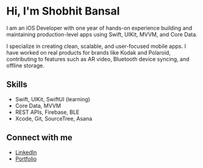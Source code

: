# Hi, I'm Shobhit Bansal

I am an iOS Developer with one year of hands-on experience building and maintaining production-level apps using Swift, UIKit, MVVM, and Core Data.

I specialize in creating clean, scalable, and user-focused mobile apps. I have worked on real products for brands like Kodak and Polaroid, contributing to features such as AR video, Bluetooth device syncing, and offline storage.

## Skills
- Swift, UIKit, SwiftUI (learning)
- Core Data, MVVM
- REST APIs, Firebase, BLE
- Xcode, Git, SourceTree, Asana

## Connect with me
- [LinkedIn](https://www.linkedin.com/in/shobhitbansal2002)  
- [Portfolio](https://shobhitbansal2002.vercel.app/)

